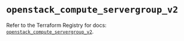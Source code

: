 # `openstack_compute_servergroup_v2`

Refer to the Terraform Registry for docs: [`openstack_compute_servergroup_v2`](https://registry.terraform.io/providers/terraform-provider-openstack/openstack/1.54.1/docs/resources/compute_servergroup_v2).
